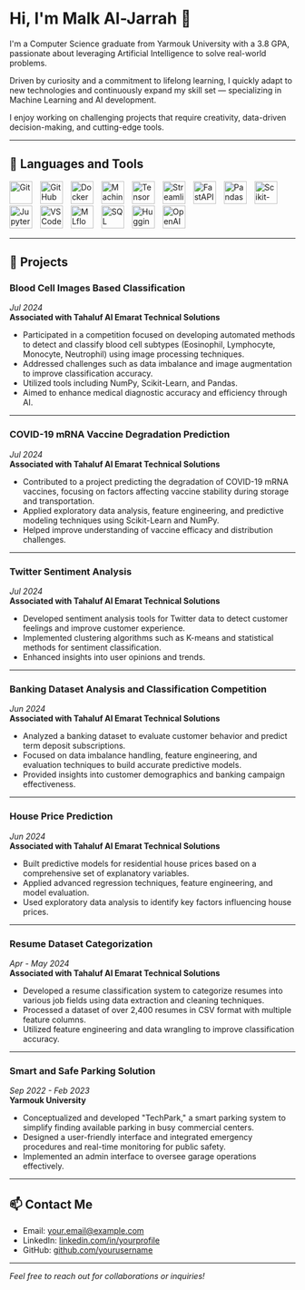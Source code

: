 # Hi, I'm Malk Al-Jarrah 👋

I'm a Computer Science graduate from Yarmouk University with a 3.8 GPA, passionate about leveraging Artificial Intelligence to solve real-world problems.

Driven by curiosity and a commitment to lifelong learning, I quickly adapt to new technologies and continuously expand my skill set — specializing in Machine Learning and AI development.

I enjoy working on challenging projects that require creativity, data-driven decision-making, and cutting-edge tools.

---

## 🧰 Languages and Tools

<p align="left">
  <img src="https://cdn.jsdelivr.net/gh/devicons/devicon/icons/git/git-original.svg" alt="Git" width="40" style="margin-right:10px;" />
  <img src="https://cdn.jsdelivr.net/gh/devicons/devicon/icons/github/github-original.svg" alt="GitHub" width="40" style="margin-right:10px;" />
  <img src="https://cdn.jsdelivr.net/gh/devicons/devicon/icons/docker/docker-original.svg" alt="Docker" width="40" style="margin-right:10px;" />
  <img src="https://upload.wikimedia.org/wikipedia/commons/1/1b/ML-icon.svg" alt="Machine Learning" width="40" style="margin-right:10px;" />
  <img src="https://cdn.jsdelivr.net/gh/devicons/devicon/icons/tensorflow/tensorflow-original.svg" alt="TensorFlow" width="40" style="margin-right:10px;" />
  <img src="https://cdn.jsdelivr.net/gh/devicons/devicon/icons/streamlit/streamlit-original.svg" alt="Streamlit" width="40" style="margin-right:10px;" />
  <img src="https://cdn.jsdelivr.net/gh/devicons/devicon/icons/fastapi/fastapi-original.svg" alt="FastAPI" width="40" style="margin-right:10px;" />
  <img src="https://pandas.pydata.org/static/img/pandas_mark.svg" alt="Pandas" width="40" style="margin-right:10px;" />
  <img src="https://scikit-learn.org/stable/_static/scikit-learn-logo-small.png" alt="Scikit-learn" width="40" style="margin-right:10px;" />
  <img src="https://upload.wikimedia.org/wikipedia/commons/3/38/Jupyter_logo.svg" alt="Jupyter" width="40" style="margin-right:10px;" />
  <img src="https://code.visualstudio.com/assets/images/code-stable.png" alt="VS Code" width="40" style="margin-right:10px;" />
  <img src="https://mlflow.org/docs/latest/_static/mlflow-logo.png" alt="MLflow" width="40" style="margin-right:10px;" />
  <img src="https://upload.wikimedia.org/wikipedia/commons/8/87/Sql_data_base_with_logo.png" alt="SQL" width="40" style="margin-right:10px;" />
  <img src="https://huggingface.co/front/assets/huggingface_logo.svg" alt="Hugging Face" width="40" style="margin-right:10px;" /> 
  <img src="https://upload.wikimedia.org/wikipedia/commons/4/4e/OpenAI_Logo.svg" alt="OpenAI" width="40" style="margin-right:10px;" />
</p>

---

## 📂 Projects

### Blood Cell Images Based Classification  
*Jul 2024*  
**Associated with Tahaluf Al Emarat Technical Solutions**

- Participated in a competition focused on developing automated methods to detect and classify blood cell subtypes (Eosinophil, Lymphocyte, Monocyte, Neutrophil) using image processing techniques.  
- Addressed challenges such as data imbalance and image augmentation to improve classification accuracy.  
- Utilized tools including NumPy, Scikit-Learn, and Pandas.  
- Aimed to enhance medical diagnostic accuracy and efficiency through AI.

---

### COVID-19 mRNA Vaccine Degradation Prediction  
*Jul 2024*  
**Associated with Tahaluf Al Emarat Technical Solutions**

- Contributed to a project predicting the degradation of COVID-19 mRNA vaccines, focusing on factors affecting vaccine stability during storage and transportation.  
- Applied exploratory data analysis, feature engineering, and predictive modeling techniques using Scikit-Learn and NumPy.  
- Helped improve understanding of vaccine efficacy and distribution challenges.

---

### Twitter Sentiment Analysis  
*Jul 2024*  
**Associated with Tahaluf Al Emarat Technical Solutions**

- Developed sentiment analysis tools for Twitter data to detect customer feelings and improve customer experience.  
- Implemented clustering algorithms such as K-means and statistical methods for sentiment classification.  
- Enhanced insights into user opinions and trends.

---

### Banking Dataset Analysis and Classification Competition  
*Jun 2024*  
**Associated with Tahaluf Al Emarat Technical Solutions**

- Analyzed a banking dataset to evaluate customer behavior and predict term deposit subscriptions.  
- Focused on data imbalance handling, feature engineering, and evaluation techniques to build accurate predictive models.  
- Provided insights into customer demographics and banking campaign effectiveness.

---

### House Price Prediction  
*Jun 2024*  
**Associated with Tahaluf Al Emarat Technical Solutions**

- Built predictive models for residential house prices based on a comprehensive set of explanatory variables.  
- Applied advanced regression techniques, feature engineering, and model evaluation.  
- Used exploratory data analysis to identify key factors influencing house prices.

---

### Resume Dataset Categorization  
*Apr - May 2024*  
**Associated with Tahaluf Al Emarat Technical Solutions**

- Developed a resume classification system to categorize resumes into various job fields using data extraction and cleaning techniques.  
- Processed a dataset of over 2,400 resumes in CSV format with multiple feature columns.  
- Utilized feature engineering and data wrangling to improve classification accuracy.

---

### Smart and Safe Parking Solution  
*Sep 2022 - Feb 2023*  
**Yarmouk University**

- Conceptualized and developed "TechPark," a smart parking system to simplify finding available parking in busy commercial centers.  
- Designed a user-friendly interface and integrated emergency procedures and real-time monitoring for public safety.  
- Implemented an admin interface to oversee garage operations effectively.

---

## 📫 Contact Me

- Email: your.email@example.com  
- LinkedIn: [linkedin.com/in/yourprofile](https://linkedin.com/in/yourprofile)  
- GitHub: [github.com/yourusername](https://github.com/yourusername)  

---

*Feel free to reach out for collaborations or inquiries!*

